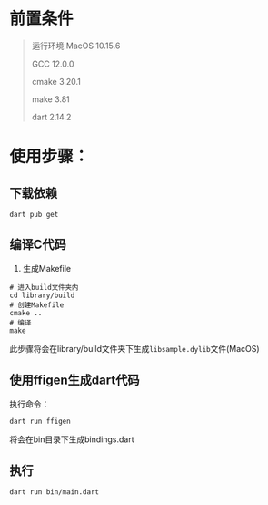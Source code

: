 
# 前置条件

> 运行环境 MacOS 10.15.6
> 
> GCC 12.0.0
> 
> cmake 3.20.1
>
> make 3.81
>
> dart 2.14.2

# 使用步骤：

## 下载依赖
```
dart pub get
```

## 编译C代码

1. 生成Makefile

```shell
# 进入build文件夹内
cd library/build
# 创建Makefile
cmake ..
# 编译
make
```

此步骤将会在library/build文件夹下生成`libsample.dylib`文件(MacOS)

## 使用ffigen生成dart代码

执行命令：
```
dart run ffigen
```
将会在bin目录下生成bindings.dart

## 执行
```
dart run bin/main.dart
```

